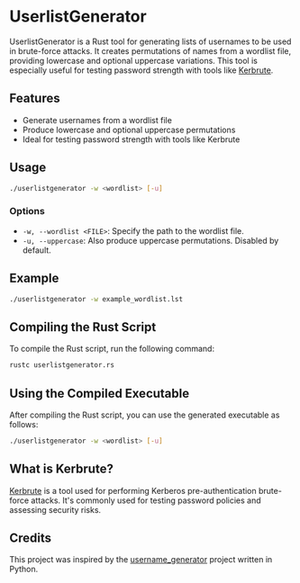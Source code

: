 # UserlistGenerator

UserlistGenerator is a Rust tool for generating lists of usernames to be used in brute-force attacks. It creates permutations of names from a wordlist file, providing lowercase and optional uppercase variations. This tool is especially useful for testing password strength with tools like [Kerbrute](https://github.com/ropnop/kerbrute).

## Features
- Generate usernames from a wordlist file
- Produce lowercase and optional uppercase permutations
- Ideal for testing password strength with tools like Kerbrute

## Usage
```bash
./userlistgenerator -w <wordlist> [-u]
```

### Options
- `-w, --wordlist <FILE>`: Specify the path to the wordlist file.
- `-u, --uppercase`: Also produce uppercase permutations. Disabled by default.

## Example
```bash
./userlistgenerator -w example_wordlist.lst
```

## Compiling the Rust Script
To compile the Rust script, run the following command:
```bash
rustc userlistgenerator.rs
```

## Using the Compiled Executable
After compiling the Rust script, you can use the generated executable as follows:
```bash
./userlistgenerator -w <wordlist> [-u]
```

## What is Kerbrute?
[Kerbrute](https://github.com/ropnop/kerbrute) is a tool used for performing Kerberos pre-authentication brute-force attacks. It's commonly used for testing password policies and assessing security risks.

## Credits
This project was inspired by the [username_generator](https://github.com/shroudri/username_generator) project written in Python.